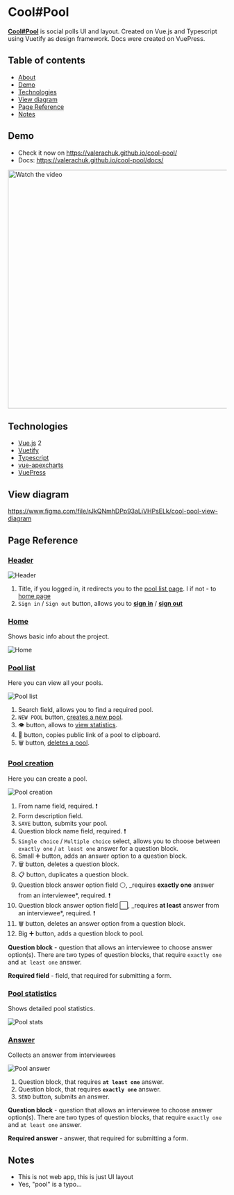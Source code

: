# Cool#Pool

[**Cool#Pool**](https://valerachuk.github.io/cool-pool/) is social polls UI and layout. Created on Vue.js and Typescript using Vuetify as design framework. Docs were created on VuePress.

## Table of contents

- [About](#cool-pool)
- [Demo](#demo)
- [Technologies](#technologies)
- [View diagram](#view-diagram)
- [Page Reference](#page-reference)
- [Notes](#notes)

## Demo

- Check it now on https://valerachuk.github.io/cool-pool/
- Docs: https://valerachuk.github.io/cool-pool/docs/

[<img src="./img/videoPreview.png" alt="Watch the video" width="550px"/>](https://youtu.be/YlevaWG3aU8)

## Technologies

- [Vue.js](https://vuejs.org/) 2
- [Vuetify](https://vuetifyjs.com/en/)
- [Typescript](https://www.typescriptlang.org/)
- [vue-apexcharts](https://www.npmjs.com/package/vue-apexcharts)
- [VuePress](https://vuepress.vuejs.org/)

## View diagram

https://www.figma.com/file/rJkQNmhDPp93aLiVHPsELk/cool-pool-view-diagram

## Page Reference

### [Header](https://valerachuk.github.io/cool-pool/)

![Header](./cool-pool-docs/docs/img/cplHeader.png)

1. Title, if you logged in, it redirects you to the [pool list page](#pool-list). I if not - to [home page](#home)
2. `Sign in` / `Sign out` button, allows you to [**sign in**](https://valerachuk.github.io/cool-pool/docs/manual.html#signing-in) / [**sign out**](https://valerachuk.github.io/cool-pool/docs/manual.html#signing-out)

### [Home](https://valerachuk.github.io/cool-pool/)

Shows basic info about the project.

![Home](./cool-pool-docs/docs/img/cplHome.png)

### [Pool list](https://valerachuk.github.io/cool-pool/#/list)

Here you can view all your pools.

![Pool list](./cool-pool-docs/docs/img/cplPoolList.png)

1. Search field, allows you to find a required pool.
2. `NEW POOL` button, [creates a new pool](https://valerachuk.github.io/cool-pool/docs/manual.html#creating-a-pool).
3. :eye: button, allows to [view statistics](https://valerachuk.github.io/cool-pool/docs/manual.html#viewing-pool-results).
4. :link: button, copies public link of a pool to clipboard.
5. :wastebasket: button, [deletes a pool](https://valerachuk.github.io/cool-pool/docs/manual.html#deleting-a-pool).

### [Pool creation](https://valerachuk.github.io/cool-pool/#/new)

Here you can create a pool.

![Pool creation](./cool-pool-docs/docs/img/cplPoolCreation.png)

1. From name field, required. :exclamation:
2. Form description field.
3. `SAVE` button, submits your pool.
4. Question block name field, required. :exclamation:
5. `Single choice` / `Multiple choice` select, allows you to choose between `exactly one` / `at least one` answer for a question block.
6. Small :heavy_plus_sign: button, adds an answer option to a question block.
7. :wastebasket: button, deletes a question block.
8. :clipboard: button, duplicates a question block.
9. Question block answer option field :white_circle:, \_requires **exactly one** answer from an interviewee\*, required. :exclamation:
10. Question block answer option field :white_large_square:, \_requires **at least** answer from an interviewee\*, required. :exclamation:
11. :wastebasket: button, deletes an answer option from a question block.
12. Big :heavy_plus_sign: button, adds a question block to pool.

**Question block** - question that allows an interviewee to choose answer option(s).
There are two types of question blocks, that require `exactly one` and `at least one` answer.

**Required field** - field, that required for submitting a form.

### [Pool statistics](https://valerachuk.github.io/cool-pool/#/answers/2penfcvc4d1)

Shows detailed pool statistics.

![Pool stats](./cool-pool-docs/docs/img/cplStats.png)

### [Answer](https://valerachuk.github.io/cool-pool/#/fill/2penfcvc4d1)

Collects an answer from interviewees

![Pool answer](./cool-pool-docs/docs/img/cplAnswer.png)

1. Question block, that requires **`at least one`** answer.
2. Question block, that requires **`exactly one`** answer.
3. `SEND` button, submits an answer.

**Question block** - question that allows an interviewee to choose answer option(s).
There are two types of question blocks, that require `exactly one` and `at least one` answer.

**Required answer** - answer, that required for submitting a form.

## Notes

- This is not web app, this is just UI layout
- Yes, "pool" is a typo...
